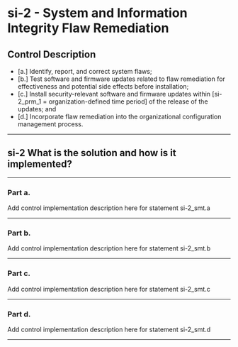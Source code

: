 # si-2 - System and Information Integrity Flaw Remediation

## Control Description

- \[a.\] Identify, report, and correct system flaws;
- \[b.\] Test software and firmware updates related to flaw remediation for effectiveness and potential side effects before installation;
- \[c.\] Install security-relevant software and firmware updates within \[si-2_prm_1 = organization-defined time period\] of the release of the updates; and
- \[d.\] Incorporate flaw remediation into the organizational configuration management process.

______________________________________________________________________

## si-2 What is the solution and how is it implemented?

______________________________________________________________________

### Part a.

Add control implementation description here for statement si-2_smt.a

______________________________________________________________________

### Part b.

Add control implementation description here for statement si-2_smt.b

______________________________________________________________________

### Part c.

Add control implementation description here for statement si-2_smt.c

______________________________________________________________________

### Part d.

Add control implementation description here for statement si-2_smt.d

______________________________________________________________________
